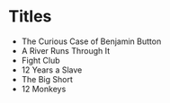 # Titles 

* The Curious Case of Benjamin Button
* A River Runs Through It
* Fight Club
* 12 Years a Slave
* The Big Short
* 12 Monkeys
